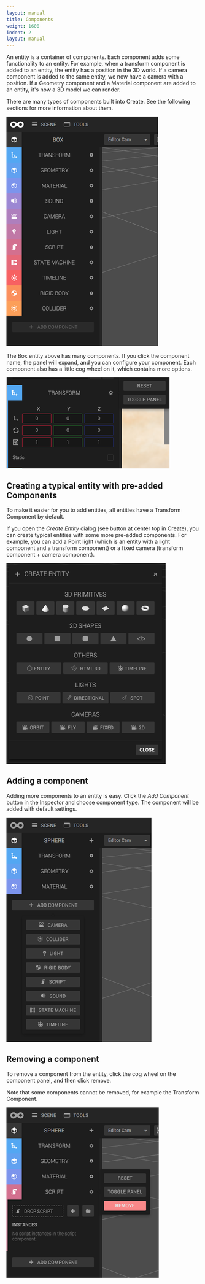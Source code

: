 ```yaml
---
layout: manual
title: Components
weight: 1600
indent: 2
layout: manual
---
```

An entity is a container of components. Each component adds some functionality to an entity. For example, when a transform component is added to an entity, the entity has a position in the 3D world. If a camera component is added to the same entity, we now have a camera with a position. If a Geometry component and a Material component are added to an entity, it's now a 3D model we can render.

There are many types of components built into Create. See the following sections for more information about them.

![](many-components.png)

The Box entity above has many components. If you click the component name, the panel will expand, and you can configure your component. Each component also has a little cog wheel on it, which contains more options.

![](transform-component.png)

## Creating a typical entity with pre-added Components

To make it easier for you to add entities, all entities have a Transform Component by default.

If you open the *Create Entity* dialog (see button at center top in Create), you can create typical entities with some more pre-added components. For example, you can add a Point light (which is an entity with a light component and a transform component) or a fixed camera (transform component + camera component).

![](create-entity-dialog.png)

## Adding a component

Adding more components to an entity is easy. Click the *Add Component* button in the Inspector and choose component type. The component will be added with default settings.

![](add-component.png)

## Removing a component

To remove a component from the entity, click the cog wheel on the component panel, and then click remove.

Note that some components cannot be removed, for example the Transform Component.

![](remove-component.png)
